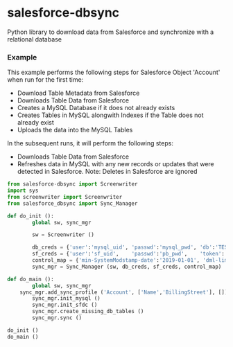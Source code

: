 # salesforce-dbsync
Python library to download data from Salesforce and synchronize with a relational database 


### Example ###

This example performs the following steps for Salesforce Object 'Account' when run for the first time:
* Download Table Metadata from Salesforce
* Downloads Table Data from Salesforce
* Creates a MySQL Database if it does not already exists
* Creates Tables in MySQL alongwith Indexes if the Table does not already exist
* Uploads the data into the MySQL Tables

In the subsequent runs, it will perform the following steps:
* Downloads Table Data from Salesforce
* Refreshes data in MySQL with any new records or updates that were detected in Salesforce. Note: Deletes in Salesforce are ignored

```python
from salesforce-dbsync import Screenwriter
import sys
from screenwriter import Screenwriter
from salesforce_dbsync import Sync_Manager

def do_init ():
        global sw, sync_mgr

        sw = Screenwriter ()

        db_creds = {'user':'mysql_uid', 'passwd':'mysql_pwd', 'db':'TESTDB'}
        sf_creds = {'user':'sf_uid',    'passwd':'pb_pwd',    'token':'sf_tok'}
        control_map = {'min-SystemModstamp-date':'2019-01-01', 'dml-limit':10000}
        sync_mgr = Sync_Manager (sw, db_creds, sf_creds, control_map)

def do_main ():
        global sw, sync_mgr
	sync_mgr.add_sync_profile ('Account', ['Name','BillingStreet'], [])
        sync_mgr.init_mysql ()
        sync_mgr.init_sfdc ()
        sync_mgr.create_missing_db_tables ()
        sync_mgr.sync ()

do_init ()
do_main ()

```
